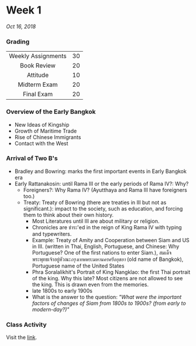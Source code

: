 # Week 1
*Oct 16, 2018*
### Grading
|||
|:-:|:-:|
|Weekly Assignments	|30|
|Book Review				|20|
|Attitude						|10|
|Midterm Exam				|20|
|Final Exam					|20|

### Overview of the Early Bangkok
- New Ideas of Kingship
- Growth of Maritime Trade
- Rise of Chinese Immigrants
- Contact with the West

### Arrival of Two B's
- Bradley and Bowring: marks the first important events in Early Bangkok era
- Early Rattanakosin: until Rama III or the early periods of Rama IV?: Why?  
  - Foreigners?: Why Rama IV? (Ayutthaya and Rama III have foreigners too.)
  - Treaty: Treaty of Bowring (there are treaties in III but not as significant.): impact to the society, such as education, and forcing them to think about their own history.  
    - Most Literatures until III are about military or religion.
    - Chronicles are ชำระ'ed in the reign of King Rama IV with typing and typewriters.
    - Example: Treaty of Amity and Cooperation between Siam and US in III. (written in Thai, English, Portuguese, and Chinese: Why Portuguese? One of the first nations to enter Siam.), สมเด็จพระพุทธเจ้าอยู่หัวณะ*กรุงเทพพระมหานครศรีอยุธยา* (old name of Bangkok), Portuguese name of the United States
	- Phra Soralalikhit's Portrait of King Nangklao: the first Thai portrait of the king. Why this late? Most citizens are not allowed to see the king. This is drawn even from the memories.
	- late 1800s to early 1900s
	- What is the answer to the question: *"What were the important factors of changes of Siam from 1800s to 1900s? (from early to modern-day?)"*

### Class Activity
Visit the [link](https://bit.ly/2QRWxSZ).
